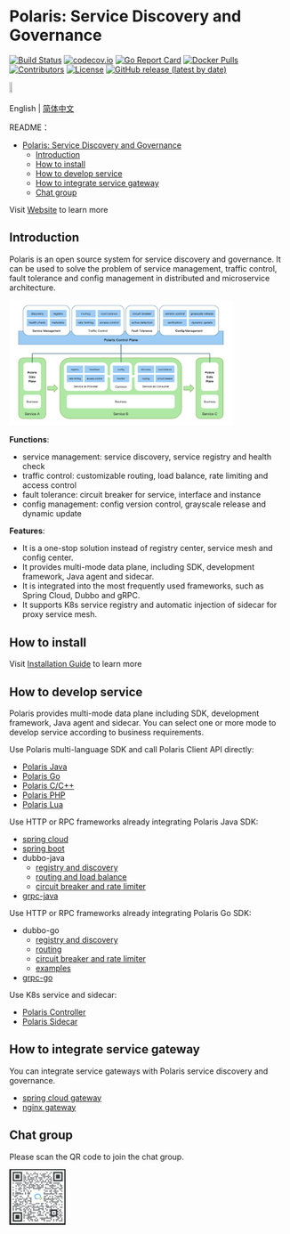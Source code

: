 # Polaris: Service Discovery and Governance

[![Build Status](https://github.com/polarismesh/polaris/actions/workflows/codecov.yaml/badge.svg)](https://github.com/PolarisMesh/polaris/actions/workflows/codecov.yaml)
[![codecov.io](https://codecov.io/gh/polarismesh/polaris/branch/main/graph/badge.svg)](https://codecov.io/gh/polarismesh/polaris?branch=main)
[![Go Report Card](https://goreportcard.com/badge/github.com/polarismesh/polaris)](https://goreportcard.com/report/github.com/polarismesh/polaris)
[![Docker Pulls](https://img.shields.io/docker/pulls/polarismesh/polaris-server)](https://hub.docker.com/repository/docker/polarismesh/polaris-server/general)
[![Contributors](https://img.shields.io/github/contributors/polarismesh/polaris)](https://github.com/polarismesh/polaris/graphs/contributors)
[![License](https://img.shields.io/badge/License-BSD%203--Clause-blue.svg)](https://opensource.org/licenses/BSD-3-Clause)
[![GitHub release (latest by date)](https://img.shields.io/github/v/release/polarismesh/polaris?style=flat-square)](https://github.com/polarismesh/polaris)

<img src="logo.svg" width="10%" height="10%" />

English | [简体中文](./README-zh.md)

README：

- [Polaris: Service Discovery and Governance](#polaris-service-discovery-and-governance)
  - [Introduction](#introduction)
  - [How to install](#how-to-install)
  - [How to develop service](#how-to-develop-service)
  - [How to integrate service gateway](#how-to-integrate-service-gateway)
  - [Chat group](#chat-group)

Visit [Website](https://polarismesh.cn/) to learn more

## Introduction

Polaris is an open source system for service discovery and governance. It can be used to solve the problem of service management, traffic control, fault tolerance and config management in distributed and microservice architecture.

<img src="https://raw.githubusercontent.com/polarismesh/website/main/content/en/docs/What%20is%20Polaris/Picture/function.png" width="80%" />

**Functions**:

- service management: service discovery, service registry and health check 
- traffic control: customizable routing, load balance, rate limiting and access control
- fault tolerance: circuit breaker for service, interface and instance
- config management: config version control, grayscale release and dynamic update

**Features**:

- It is a one-stop solution instead of registry center, service mesh and config center.
- It provides multi-mode data plane, including SDK, development framework, Java agent and sidecar.
- It is integrated into the most frequently used frameworks, such as Spring Cloud, Dubbo and gRPC.
- It supports K8s service registry and automatic injection of sidecar for proxy service mesh.

## How to install 

Visit [Installation Guide](https://github.com/polarismesh/polaris/tree/main/release) to learn more

## How to develop service

Polaris provides multi-mode data plane including SDK, development framework, Java agent and sidecar. You can select one or more mode to develop service according to business requirements. 

Use Polaris multi-language SDK and call Polaris Client API directly:

- [Polaris Java](https://github.com/polarismesh/polaris-java)
- [Polaris Go](https://github.com/polarismesh/polaris-go)
- [Polaris C/C++](https://github.com/polarismesh/polaris-cpp)
- [Polaris PHP](https://github.com/polarismesh/polaris-php)
- [Polaris Lua](https://github.com/polarismesh/polaris-lua)

Use HTTP or RPC frameworks already integrating Polaris Java SDK:

- [spring cloud](https://github.com/Tencent/spring-cloud-tencent)
- [spring boot](https://github.com/polarismesh/spring-boot-polaris)
- dubbo-java
  - [registry and discovery](https://github.com/apache/dubbo-spi-extensions/tree/master/dubbo-registry-extensions)
  - [routing and load balance](https://github.com/apache/dubbo-spi-extensions/tree/master/dubbo-cluster-extensions)
  - [circuit breaker and rate limiter](https://github.com/apache/dubbo-spi-extensions/tree/master/dubbo-filter-extensions)
- [grpc-java](https://github.com/polarismesh/grpc-java-polaris)

Use HTTP or RPC frameworks already integrating Polaris Go SDK:

- dubbo-go
  - [registry and discovery](https://github.com/apache/dubbo-go/tree/main/registry)
  - [routing](https://github.com/apache/dubbo-go/tree/main/cluster/router)
  - [circuit breaker and rate limiter](https://github.com/apache/dubbo-go/tree/main/filter)
  - [examples](https://github.com/apache/dubbo-go-samples/tree/master/polaris)
- [grpc-go](https://github.com/polarismesh/grpc-go-polaris)

Use K8s service and sidecar:

- [Polaris Controller](https://github.com/polarismesh/polaris-controller)
- [Polaris Sidecar](https://github.com/polarismesh/polaris-sidecar)

## How to integrate service gateway

You can integrate service gateways with Polaris service discovery and governance.

- [spring cloud gateway](https://github.com/Tencent/spring-cloud-tencent)
- [nginx gateway](https://github.com/polarismesh/nginx-gateway)

## Chat group

Please scan the QR code to join the chat group.

<img src="./qrcode.png" width="20%" height="20%" />
